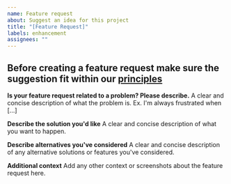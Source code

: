 ```yaml
---
name: Feature request
about: Suggest an idea for this project
title: "[Feature Request]"
labels: enhancement
assignees: ""
---
```


## Before creating a feature request make sure the suggestion fit within our [principles](https://fvm.app/docs/getting_started/overview#principles)

**Is your feature request related to a problem? Please describe.**
A clear and concise description of what the problem is. Ex. I'm always frustrated when [...]

**Describe the solution you'd like**
A clear and concise description of what you want to happen.

**Describe alternatives you've considered**
A clear and concise description of any alternative solutions or features you've considered.

**Additional context**
Add any other context or screenshots about the feature request here.

